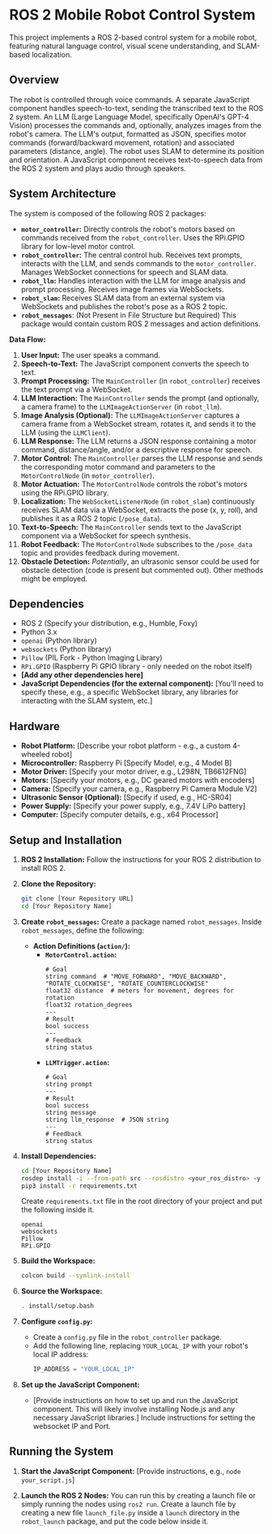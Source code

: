 # ROS 2 Mobile Robot Control System

This project implements a ROS 2-based control system for a mobile robot, featuring natural language control, visual scene understanding, and SLAM-based localization.

## Overview

The robot is controlled through voice commands.  A separate JavaScript component handles speech-to-text, sending the transcribed text to the ROS 2 system.  An LLM (Large Language Model, specifically OpenAI's GPT-4 Vision) processes the commands and, optionally, analyzes images from the robot's camera. The LLM's output, formatted as JSON, specifies motor commands (forward/backward movement, rotation) and associated parameters (distance, angle).  The robot uses SLAM to determine its position and orientation.  A JavaScript component receives text-to-speech data from the ROS 2 system and plays audio through speakers.

## System Architecture

The system is composed of the following ROS 2 packages:

*   **`motor_controller`:** Directly controls the robot's motors based on commands received from the `robot_controller`.  Uses the RPi.GPIO library for low-level motor control.
*   **`robot_controller`:** The central control hub.  Receives text prompts, interacts with the LLM, and sends commands to the `motor_controller`.  Manages WebSocket connections for speech and SLAM data.
*   **`robot_llm`:** Handles interaction with the LLM for image analysis and prompt processing.  Receives image frames via WebSockets.
*   **`robot_slam`:** Receives SLAM data from an external system via WebSockets and publishes the robot's pose as a ROS 2 topic.
* **`robot_messages`**: (Not Present in File Structure but Required) This package would contain custom ROS 2 messages and action definitions.

**Data Flow:**

1.  **User Input:** The user speaks a command.
2.  **Speech-to-Text:** The JavaScript component converts the speech to text.
3.  **Prompt Processing:** The `MainController` (in `robot_controller`) receives the text prompt via a WebSocket.
4.  **LLM Interaction:** The `MainController` sends the prompt (and optionally, a camera frame) to the `LLMImageActionServer` (in `robot_llm`).
5.  **Image Analysis (Optional):** The `LLMImageActionServer` captures a camera frame from a WebSocket stream, rotates it, and sends it to the LLM (using the `LLMClient`).
6.  **LLM Response:** The LLM returns a JSON response containing a motor command, distance/angle, and/or a descriptive response for speech.
7.  **Motor Control:** The `MainController` parses the LLM response and sends the corresponding motor command and parameters to the `MotorControlNode` (in `motor_controller`).
8.  **Motor Actuation:** The `MotorControlNode` controls the robot's motors using the RPi.GPIO library.
9.  **Localization:** The `WebSocketListenerNode` (in `robot_slam`) continuously receives SLAM data via a WebSocket, extracts the pose (x, y, roll), and publishes it as a ROS 2 topic (`/pose_data`).
10. **Text-to-Speech:** The `MainController` sends text to the JavaScript component via a WebSocket for speech synthesis.
11. **Robot Feedback:** The `MotorControlNode` subscribes to the `/pose_data` topic and provides feedback during movement.
12. **Obstacle Detection:** *Potentially*, an ultrasonic sensor could be used for obstacle detection (code is present but commented out).  Other methods might be employed.

## Dependencies

*   ROS 2 (Specify your distribution, e.g., Humble, Foxy)
*   Python 3.x
*   `openai` (Python library)
*   `websockets` (Python library)
*   `Pillow` (PIL Fork - Python Imaging Library)
*   `RPi.GPIO` (Raspberry Pi GPIO library - only needed on the robot itself)
*   **[Add any other dependencies here]**
*   **JavaScript Dependencies (for the external component):** [You'll need to specify these, e.g., a specific WebSocket library, any libraries for interacting with the SLAM system, etc.]

## Hardware

*   **Robot Platform:** [Describe your robot platform - e.g., a custom 4-wheeled robot]
*   **Microcontroller:** Raspberry Pi [Specify Model, e.g., 4 Model B]
*   **Motor Driver:** [Specify your motor driver, e.g., L298N, TB6612FNG]
*   **Motors:** [Specify your motors, e.g., DC geared motors with encoders]
*   **Camera:** [Specify your camera, e.g., Raspberry Pi Camera Module V2]
*   **Ultrasonic Sensor (Optional):** [Specify if used, e.g., HC-SR04]
*   **Power Supply:** [Specify your power supply, e.g., 7.4V LiPo battery]
* **Computer:** [Specify computer details, e.g., x64 Processor]

## Setup and Installation

1.  **ROS 2 Installation:**  Follow the instructions for your ROS 2 distribution to install ROS 2.

2.  **Clone the Repository:**
    ```bash
    git clone [Your Repository URL]
    cd [Your Repository Name]
    ```

3.  **Create `robot_messages`:**
      Create a package named `robot_messages`. Inside `robot_messages`, define the following:
    *  **Action Definitions (`action/`):**
        *   **`MotorControl.action`:**
            ```action
            # Goal
            string command  # "MOVE_FORWARD", "MOVE_BACKWARD", "ROTATE_CLOCKWISE", "ROTATE_COUNTERCLOCKWISE"
            float32 distance  # meters for movement, degrees for rotation
            float32 rotation_degrees
            ---
            # Result
            bool success
            ---
            # Feedback
            string status
            ```
        *   **`LLMTrigger.action`:**
            ```action
            # Goal
            string prompt
            ---
            # Result
            bool success
            string message
            string llm_response  # JSON string
            ---
            # Feedback
            string status
            ```
4.  **Install Dependencies:**
    ```bash
    cd [Your Repository Name]
    rosdep install -i --from-path src --rosdistro <your_ros_distro> -y
    pip3 install -r requirements.txt
    ```
    Create `requirements.txt` file in the root directory of your project and put the following inside it.

     ```
     openai
     websockets
     Pillow
     RPi.GPIO
     ```

5.  **Build the Workspace:**
    ```bash
    colcon build --symlink-install
    ```

6.  **Source the Workspace:**
    ```bash
    . install/setup.bash
    ```

7.  **Configure `config.py`:**
    *   Create a `config.py` file in the `robot_controller` package.
    *   Add the following line, replacing `YOUR_LOCAL_IP` with your robot's local IP address:
        ```python
        IP_ADDRESS = "YOUR_LOCAL_IP"
        ```

8.  **Set up the JavaScript Component:**
    *   [Provide instructions on how to set up and run the JavaScript component. This will likely involve installing Node.js and any necessary JavaScript libraries.] Include instructions for setting the websocket IP and Port.

## Running the System

1.  **Start the JavaScript Component:** [Provide instructions, e.g., `node your_script.js`]

2.  **Launch the ROS 2 Nodes:** You can run this by creating a launch file or simply running the nodes using `ros2 run`. Create a launch file by creating a new file `launch_file.py` inside a `launch` directory in the `robot_launch` package, and put the code below inside it.
